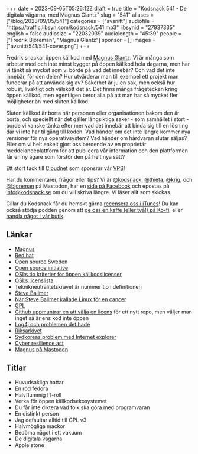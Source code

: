 +++
date = 2023-09-05T05:26:12Z
draft = true
title = "Kodsnack 541 - De digitala vägarna, med Magnus Glantz"
slug = "541"
aliases = ["/blog/2023/09/05/541"]
categories = ["avsnitt"]
audiofile = "https://traffic.libsyn.com/kodsnack/541.mp3"
libsynid = "27937335"
english = false
audiosize = "22032039"
audiolength = "45:39"
people = ["Fredrik Björeman", "Magnus Glantz"]
sponsor = []
images = ["avsnitt/541/541-cover.png"]
+++

Fredrik snackar öppen källkod med [Magnus Glantz](https://mastodon.social/@mglantz). Vi är många som arbetar med och inte minst bygger på öppen källkod hela dagarna, men har vi tänkt så mycket som vi borde på vad det innebär? Och vad det inte innebär, för den delen? Hur utvärderar man till exempel ett projekt man funderar på att använda sig av? Säkerhet är ju en sak, men också hur robust, livaktigt och välskött det är. Det finns många frågetecken kring öppen källkod, men egentligen beror alla på att man har så mycket fler möjligheter än med sluten källkod.

Sluten källkod är borta när personen eller organisationen bakom den är borta, och speciellt när det gäller långsiktiga saker - som samhället i stort - borde vi kanske tänka efter mer vad det innebär att binda sig till en lösning där vi inte har tillgång till koden. Vad händer om det inte längre kommer nya versioner för nya operativsystem? Vad händer om hårdvaran slutar säljas? Eller om vi helt enkelt gjort oss beroende av en proprietär meddelandeplattform för att publicera vår information och den plattformen får en ny ägare som förstör den på helt nya sätt?

Ett stort tack till [Cloudnet](https://www.cloudnet.se) som sponsrar vår [VPS](https://en.wikipedia.org/wiki/Virtual_private_server)!

Har du kommentarer, frågor eller tips? Vi är [@kodsnack](https://social.podsnack.se/@kodsnack), [@thieta](https://6510.nu/@thieta), [@krig](https://6510.nu/@krig), och [@bjoreman](https://toot.cafe/@bjoreman) på Mastodon, har en [sida på Facebook](https://www.facebook.com/) och epostas på [info@kodsnack.se](mailto:info@kodsnack.se) om du vill skriva längre. Vi läser allt som skickas.

Gillar du Kodsnack får du hemskt gärna [recensera oss i iTunes](https://itunes.apple.com/se/podcast/kodsnack/id561631498?l=en)! Du kan också stödja podden genom att <a href="https://ko-fi.com/kodsnack" rel="payment">ge oss en kaffe (eller två!) på Ko-fi</a>, eller [handla något i vår butik](https://shop.spreadshirt.se/kodsnack/).

## Länkar ##
* [Magnus](https://www.linkedin.com/in/magnus-glantz/)
* [Red hat](https://en.wikipedia.org/wiki/Red_Hat)
* [Open source Sweden](https://opensourcesweden.org/)
* [Open source initiative](https://opensource.org/)
* [OSI:s tio kriterier för öppen källkodslicenser](https://opensource.org/osd/)
* [OSI:s licenslista](https://opensource.org/licenses/)
* Teknikneutralitetskravet är nummer tio i definitionen
* [Steve Ballmer](https://en.wikipedia.org/wiki/Steve_Ballmer)
* [När Steve Ballmer kallade Linux för en cancer](https://www.theregister.com/2001/06/02/ballmer_linux_is_a_cancer/)
* [GPL](https://en.wikipedia.org/wiki/GNU_General_Public_License)
* [Github uppmuntrar en att välja en licens](https://docs.github.com/en/repositories/managing-your-repositorys-settings-and-features/customizing-your-repository/licensing-a-repository) för ett nytt repo, men väljer man inget så är ens kod inte öppen
* [Log4j och problemen det hade](https://kodsnack.se/452/)
* [Riksarkivet](https://riksarkivet.se/start)
* [Sydkoreas problem med Internet explorer](https://en.wikipedia.org/wiki/Web_compatibility_issues_in_South_Korea)
* [Cyber resilience act](https://digital-strategy.ec.europa.eu/en/library/cyber-resilience-act)
* [Magnus på Mastodon](https://mastodon.social/@mglantz)

## Titlar ##
* Huvudsakliga hattar
* En röd fedora
* Halvflummig IT-roll
* Verka för öppen källkodsekosystemet
* Du får inte diktera vad folk ska göra med programvaran
* En distinkt person
* Jag defaultar alltid till GPL v3
* Halvmögliga mackor
* Bedöma något i ett vakuum
* De digitala vägarna
* Apple stone